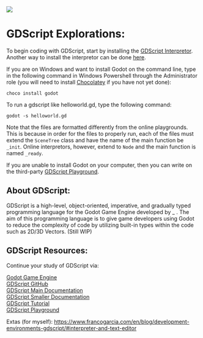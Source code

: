 <img src="https://raw.githubusercontent.com/rtoal/polyglot/master/docs/resources/gdscript-logo-64.png">

# GDScript Explorations:
To begin coding with GDScript, start by installing the [GDScript Interpretor](https://docs.godotengine.org/en/3.3/getting_started/editor/command_line_tutorial.html). Another way to install the interpretor can be done [here](https://www.francogarcia.com/en/blog/development-environments-gdscript/#interpreter-and-text-editor).

If you are on Windows and want to install Godot on the command line, type in the following command in Windows Powershell through the Administrator role (you will need to install [Chocolatey](https://chocolatey.org/install) if you have not yet done):
```
choco install godot
```
To run a gdscript like helloworld.gd, type the following command:
```
godot -s helloworld.gd
```
Note that the files are formatted differently from the online playgrounds. This is because in order for the files to properly run, each of the files must extend the `SceneTree` class and have the name of the main function be `_init`. Online interpretors, however, extend to `Node` and the main function is named `_ready`.

If you are unable to install Godot on your computer, then you can write on the third-party 
[GDScript Playground](https://gd.tumeo.space/#).

## About GDScript:

GDScript is a high-level, object-oriented, imperative, and gradually typed programming language for the Godot Game Engine developed by _ . The aim of this programming language is to give game developers using Godot to reduce the complexity of code by utilizing built-in types within the code such as 2D/3D Vectors. (Still WIP)

## GDScript Resources:

Continue your study of GDScript via:

[Godot Game Engine](https://godotengine.org/)  
[GDScript GitHub](https://github.com/godotengine/godot/tree/master/modules/gdscript)  
[GDScript Main Documentation](https://docs.godotengine.org/en/stable/tutorials/scripting/gdscript/index.html)  
[GDScript Smaller Documentation](https://gdscript.com/)  
[GDScript Tutorial](https://gdquest.github.io/learn-gdscript/?ref=godot-docs)  
[GDScript Playground](https://gd.tumeo.space/#)  

Extas (for myself): https://www.francogarcia.com/en/blog/development-environments-gdscript/#interpreter-and-text-editor